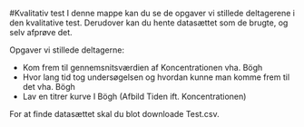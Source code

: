 #Kvalitativ test
I denne mappe kan du se de opgaver vi stillede deltagerene i den kvalitative test. Derudover kan du hente datasættet som de brugte, og selv afprøve det.

Opgaver vi stillede deltagerne:
- Kom frem til gennemsnitsværdien af Koncentrationen vha. Bögh
- Hvor lang tid tog undersøgelsen og hvordan kunne man komme frem til det vha. Bögh
- Lav en titrer kurve I Bögh (Afbild Tiden ift. Koncentrationen)

For at finde datasættet skal du blot downloade Test.csv.
